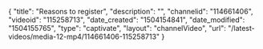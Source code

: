 {
    "title": "Reasons to register",
    "description": "",
    "channelid": "114661406",
    "videoid": "115258713",
    "date_created": "1504154841",
    "date_modified": "1504155765",
    "type": "captivate",
    "layout": "channelVideo",
    "url": "\/latest-videos\/media-12-mp4\/114661406-115258713"
}